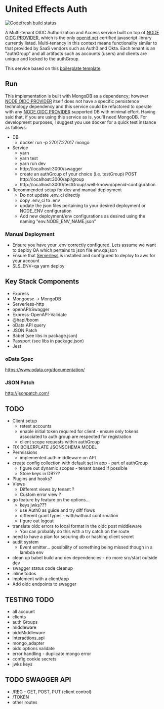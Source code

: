 # United Effects Auth

[![Codefresh build status]( https://g.codefresh.io/api/badges/pipeline/theboeffect/UE%20Auth%2Fmain?type=cf-2)]( https%3A%2F%2Fg.codefresh.io%2Fpublic%2Faccounts%2Ftheboeffect%2Fpipelines%2F5e9cc14dc2b7b0dc4bc11e79)

A Multi-tenant OIDC Authorization and Access service built on top of [NODE OIDC PROVIDER](https://github.com/panva/node-oidc-provider), which is the only [openid.net](https://openid.net/developers/certified/) certified javascript library currently listed. Multi-tenancy in this context means functionality similar to that provided by SaaS vendors such as Auth0 and Okta. Each tenant is an "authGroup" and all artifacts such as accounts (users) and clients are unique and locked to the authGroup.

This service based on this [boilerplate template](https://github.com/theBoEffect/boilerplate).

## Run

This implementation is built with MongoDB as a dependency; however [NODE OIDC PROVIDER](https://github.com/panva/node-oidc-provider) itself does not have a specific persistence technology dependency and this service could be refactored to operate with any [NODE OIDC PROVIDER](https://github.com/panva/node-oidc-provider) supported DB with minimal effort. Having said that, if you are using this service as is, you'll need MongoDB. For development purposes, I suggest you use docker for a quick test instance as follows:

* DB
    * docker run -p 27017:27017 mongo
* Service
    * yarn
    * yarn test
    * yarn run dev
    * http://localhost:3000/swagger
    * create an authGroup of your choice (i.e. testGroup) POST http://localhost:3000/api/group
    * http://localhost:3000/testGroup/.well-known/openid-configuration
* Recommended setup for dev and manual deployment
    * Do not update .env_ci directly
    * copy .env_ci to .env
    * update the json files pertaining to your desired deployment or NODE_ENV configuration
    * Add new deployment/env configurations as desired using the naming "env.NODE_ENV_NAME.json"

### Manual Deployment

* Ensure you have your .env correctly configured. Lets assume we want to deploy QA which pertains to json file env.qa.json
* Ensure that [Serverless](https://serverless.com/) is installed and configured to deploy to aws for your account
* SLS_ENV=qa yarn deploy

## Key Stack Components

* Express
* Mongoose -> MongoDB
* Serverless-http
* openAPI/Swagger
* Express-OpenAPI-Validate
* @hapi/boom
* oData API query
* JSON Patch
* Babel (see libs in package.json)
* Passport (see libs in package.json)
* Jest

### oData Spec

https://www.odata.org/documentation/

### JSON Patch

http://jsonpatch.com/

## TODO


* Client setup
    * retest accounts
    * enable initial token required for client - ensure only tokens associated to auth group are respected for registration
    * client scope requests within authGroup
* FIX BOILERPLATE JSONSCHEMA MODEL
* Permissions
    * implemented auth middleware on API
* create config collection with default set in app - part of authGroup
    * figure out dynamic scopes - tenant based if possible
    * Store keys in DB???
* Plugins and hooks?
* Views
    * Different views by tenant ?
    * Custom error view ?
* go feature by feature on the options...
    * keys jwks???
    * use Auth0 as guide and try diff flows
    * different grant types - with/without confirmation
    * figure out logout
* translate oidc errors to local format in the oidc post middleware
    * You can probably do this with a try catch on the route
* need to have a plan for securing db or hashing client secret
* audit system
    * Event emitter... possibility of something being missed though in a lambda env
* clean up babel build and dev dependencies - no more src/start outside dev
* swagger status code cleanup
* inline todos
* implement with a client/app
* Add oidc endpoints to swagger

## TESTING TODO

* all account
* clients
* auth Groups
* middleware
* oidcMiddleware
* interactions_api
* mongo_adapter
* oidc options validate
* error handling - duplicate mongo error
* config cookie secrets
* jwks keys

## TODO SWAGGER API

* /REG - GET, POST, PUT (client control)
* /TOKEN
* other routes